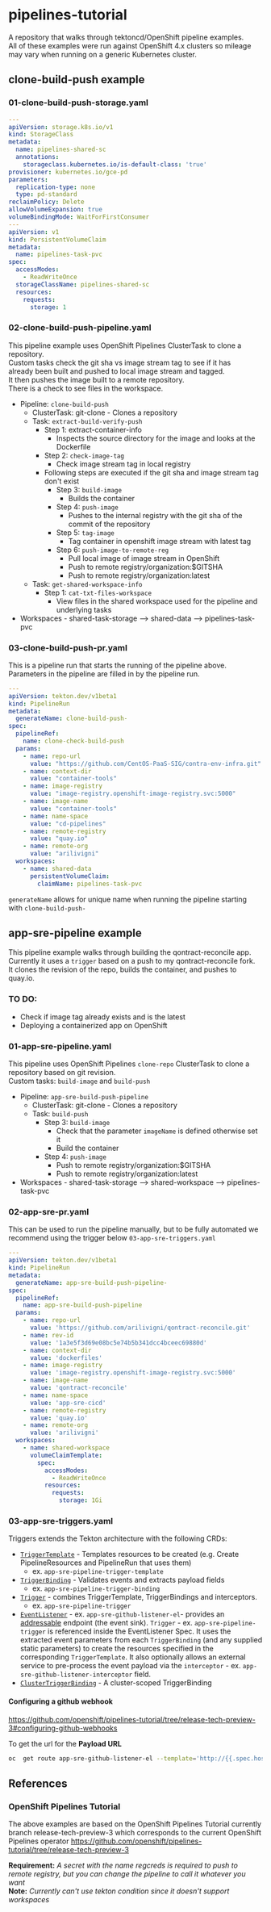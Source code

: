 # pipelines-tutorial
A repository that walks through tektoncd/OpenShift pipeline examples.  
All of these examples were run against OpenShift 4.x clusters 
so mileage may vary when running on a generic Kubernetes cluster.

## clone-build-push example

### 01-clone-build-push-storage.yaml
```yaml
---
apiVersion: storage.k8s.io/v1
kind: StorageClass
metadata:
  name: pipelines-shared-sc
  annotations:
    storageclass.kubernetes.io/is-default-class: 'true'
provisioner: kubernetes.io/gce-pd
parameters:
  replication-type: none
  type: pd-standard
reclaimPolicy: Delete
allowVolumeExpansion: true
volumeBindingMode: WaitForFirstConsumer
---
apiVersion: v1
kind: PersistentVolumeClaim
metadata:
  name: pipelines-task-pvc
spec:
  accessModes:
    - ReadWriteOnce
  storageClassName: pipelines-shared-sc
  resources:
    requests:
      storage: 1
```

### 02-clone-build-push-pipeline.yaml

This pipeline example uses OpenShift Pipelines ClusterTask to clone a repository.  
Custom tasks check the git sha vs image stream tag to see if it has  
already been built and pushed to local image stream and tagged.  
It then pushes the image built to a remote repository.  
There is a check to see files in the workspace.  

* Pipeline: ```clone-build-push```
  * ClusterTask: git-clone - Clones a repository
  * Task: ```extract-build-verify-push```
    * Step 1: extract-container-info
      * Inspects the source directory for the image and looks at the Dockerfile
    * Step 2: ```check-image-tag```
      * Check image stream tag in local registry
    * Following steps are executed if the git sha and image stream tag don't exist
      * Step 3: ```build-image``` 
        * Builds the container
      * Step 4: ```push-image```
        * Pushes to the internal registry with the git sha of the commit of the repository
      * Step 5: ```tag-image```
        * Tag container in openshift image stream with latest tag
      * Step 6: ```push-image-to-remote-reg```
        * Pull local image of image stream in OpenShift
        * Push to remote registry/organization:$GITSHA
        * Push to remote registry/organization:latest
  * Task: ```get-shared-workspace-info```
    * Step 1: ```cat-txt-files-workspace```
      * View files in the shared workspace used for the pipeline and underlying tasks
* Workspaces - shared-task-storage --> shared-data --> pipelines-task-pvc

### 03-clone-build-push-pr.yaml

This is a pipeline run that starts the running of the pipeline above.
Parameters in the pipeline are filled in by the pipeline run.

```yaml
---
apiVersion: tekton.dev/v1beta1
kind: PipelineRun
metadata:
  generateName: clone-build-push-
spec:
  pipelineRef:
    name: clone-check-build-push
  params:
    - name: repo-url
      value: "https://github.com/CentOS-PaaS-SIG/contra-env-infra.git"
    - name: context-dir
      value: "container-tools"
    - name: image-registry
      value: "image-registry.openshift-image-registry.svc:5000"
    - name: image-name
      value: "container-tools"
    - name: name-space
      value: "cd-pipelines"
    - name: remote-registry
      value: "quay.io"
    - name: remote-org
      value: "arilivigni"
  workspaces:
    - name: shared-data
      persistentVolumeClaim:
        claimName: pipelines-task-pvc
```
`generateName` allows for unique name when running the pipeline starting with
`clone-build-push-`

## app-sre-pipeline example

This pipeline example walks through building the qontract-reconcile app.  
Currently it uses a `trigger` based on a push to my qontract-reconcile fork.  
It clones the revision of the repo, builds the container, and pushes to quay.io.

### TO DO:
  - Check if image tag already exists and is the latest
  - Deploying a containerized app on OpenShift
### 01-app-sre-pipeline.yaml

This pipeline uses OpenShift Pipelines `clone-repo` ClusterTask 
to clone a repository based on git revision.  
Custom tasks: `build-image` and `build-push`

* Pipeline: ```app-sre-build-push-pipeline```
  * ClusterTask: git-clone - Clones a repository
  * Task: ```build-push```
    * Step 3: ```build-image```
      * Check that the parameter  `imageName` is defined otherwise set it
      * Build the container
    * Step 4: ```push-image```
      * Push to remote registry/organization:$GITSHA
      * Push to remote registry/organization:latest
* Workspaces - shared-task-storage --> shared-workspace --> pipelines-task-pvc

### 02-app-sre-pr.yaml

This can be used to run the pipeline manually, but to be fully automated
we recommend using the trigger below `03-app-sre-triggers.yaml`
```yaml
---
apiVersion: tekton.dev/v1beta1
kind: PipelineRun
metadata:
  generateName: app-sre-build-push-pipeline-
spec:
  pipelineRef:
    name: app-sre-build-push-pipeline
  params:
    - name: repo-url
      value: 'https://github.com/arilivigni/qontract-reconcile.git'
    - name: rev-id
      value: '1a3e5f3d69e08bc5e74b5b341dcc4bceec69880d'
    - name: context-dir
      value: 'dockerfiles'
    - name: image-registry
      value: 'image-registry.openshift-image-registry.svc:5000'
    - name: image-name
      value: 'qontract-reconcile'
    - name: name-space
      value: 'app-sre-cicd'
    - name: remote-registry
      value: 'quay.io'
    - name: remote-org
      value: 'arilivigni'
  workspaces:
    - name: shared-workspace
      volumeClaimTemplate:
        spec:
          accessModes:
            - ReadWriteOnce
          resources:
            requests:
              storage: 1Gi
```

### 03-app-sre-triggers.yaml

Triggers extends the Tekton
architecture with the following CRDs:

- [`TriggerTemplate`](https://github.com/tektoncd/triggers/blob/master/docs/triggertemplates.md) - Templates resources to be
  created (e.g. Create PipelineResources and PipelineRun that uses them) 
  - ex. `app-sre-pipeline-trigger-template`
- [`TriggerBinding`](https://github.com/tektoncd/triggers/blob/master/docs/triggerbindings.md) - Validates events and extracts 
  payload fields 
  - ex. `app-sre-pipeline-trigger-binding`
- [`Trigger`](https://github.com/tektoncd/triggers/blob/master/docs/triggers.md) - combines TriggerTemplate, TriggerBindings and interceptors. 
  - ex. `app-sre-pipeline-trigger`
- [`EventListener`](https://github.com/tektoncd/triggers/blob/master/docs/eventlisteners.md)  - ex. `app-sre-github-listener-el`-  provides an
  [addressable](https://github.com/knative/eventing/blob/master/docs/spec/interfaces.md)
  endpoint (the event sink). `Trigger` - ex. `app-sre-pipeline-trigger`  is referenced inside the EventListener Spec. It uses the extracted event parameters from each
  `TriggerBinding` (and any supplied static parameters) to create the resources
  specified in the corresponding `TriggerTemplate`. It also optionally allows an
  external service to pre-process the event payload via the `interceptor` - ex. `app-sre-github-listener-interceptor` field.
- [`ClusterTriggerBinding`](https://github.com/tektoncd/triggers/blob/master/docs/clustertriggerbindings.md) - A cluster-scoped
  TriggerBinding

#### Configuring a github webhook
https://github.com/openshift/pipelines-tutorial/tree/release-tech-preview-3#configuring-github-webhooks

To get the url for the __Payload URL__
```sh
oc  get route app-sre-github-listener-el --template='http://{{.spec.host}}'
```


## References

### OpenShift Pipelines Tutorial
The above examples are based on the OpenShift Pipelines Tutorial
currently branch release-tech-preview-3 which corresponds 
to the current OpenShift Pipelines operator
https://github.com/openshift/pipelines-tutorial/tree/release-tech-preview-3


__Requirement:__ _A secret with the name regcreds 
is required to push to remote registry, but you can change the pipeline 
to call it whatever you want_  
__Note:__ _Currently can't use tekton condition since it doesn't support workspaces_  


